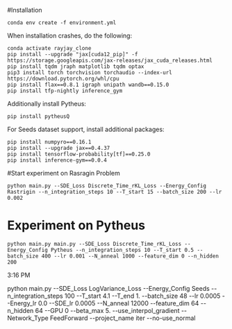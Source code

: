 #Installation


```
conda env create -f environment.yml
```

When installation crashes, do the following:
```
conda activate rayjay_clone
pip install --upgrade "jax[cuda12_pip]" -f https://storage.googleapis.com/jax-releases/jax_cuda_releases.html
pip install tqdm jraph matplotlib tqdm optax
pip3 install torch torchvision torchaudio --index-url https://download.pytorch.org/whl/cpu
pip install flax==0.8.1 igraph unipath wandb==0.15.0
pip install tfp-nightly inference_gym
```

Additionally install Pytheus:
```
pip install pytheusQ
```

For Seeds dataset support, install additional packages:
```
pip install numpyro==0.16.1
pip install --upgrade jax==0.4.37
pip install tensorflow-probability[tf]==0.25.0
pip install inference-gym==0.0.4
```

#Start experiment on Rasragin Problem
```
python main.py --SDE_Loss Discrete_Time_rKL_Loss --Energy_Config Rastrigin --n_integration_steps 10 --T_start 15 --batch_size 200 --lr 0.002
```

# Experiment on Pytheus
```
python main.py main.py --SDE_Loss Discrete_Time_rKL_Loss --Energy_Config Pytheus --n_integration_steps 10 --T_start 0.5 --batch_size 400 --lr 0.001 --N_anneal 1000 --feature_dim 0 --n_hidden 200
```

	
3:16 PM








python main.py --SDE_Loss LogVariance_Loss --Energy_Config Seeds --n_integration_steps 100 --T_start 4.1 --T_end 1. --batch_size 48 --lr 0.0005 --Energy_lr 0.0 --SDE_lr 0.0005 --N_anneal 12000 --feature_dim 64 --n_hidden 64 --GPU 0 --beta_max 5. --use_interpol_gradient --Network_Type FeedForward --project_name iter --no-use_normal 